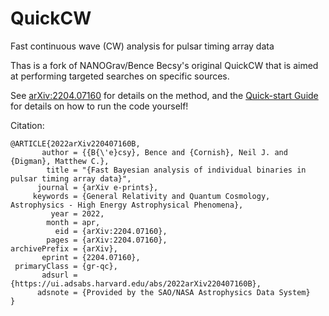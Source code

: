 # QuickCW
Fast continuous wave (CW) analysis for pulsar timing array data

Thas is a fork of NANOGrav/Bence Becsy's original QuickCW that is aimed at performing targeted searches on specific sources.





See [arXiv:2204.07160](https://arxiv.org/abs/2204.07160) for details on the method, and the [Quick-start Guide](https://github.com/nanograv/QuickCW/blob/main/docs/how_to_run_QuickCW.md) for details on how to run the code yourself!

Citation:
```
@ARTICLE{2022arXiv220407160B,
       author = {{B{\'e}csy}, Bence and {Cornish}, Neil J. and {Digman}, Matthew C.},
        title = "{Fast Bayesian analysis of individual binaries in pulsar timing array data}",
      journal = {arXiv e-prints},
     keywords = {General Relativity and Quantum Cosmology, Astrophysics - High Energy Astrophysical Phenomena},
         year = 2022,
        month = apr,
          eid = {arXiv:2204.07160},
        pages = {arXiv:2204.07160},
archivePrefix = {arXiv},
       eprint = {2204.07160},
 primaryClass = {gr-qc},
       adsurl = {https://ui.adsabs.harvard.edu/abs/2022arXiv220407160B},
      adsnote = {Provided by the SAO/NASA Astrophysics Data System}
}
```
